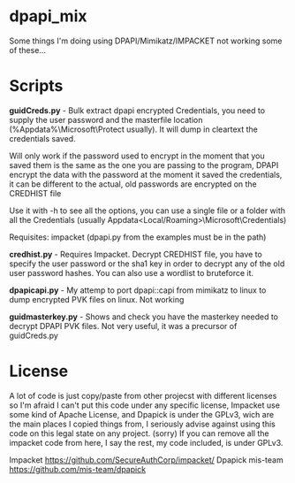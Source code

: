 # dpapi_mix

Some things I'm doing using DPAPI/Mimikatz/IMPACKET not working some of these...


# Scripts

__guidCreds.py__ - Bulk extract dpapi encrypted Credentials, you need to supply the user password 
and the masterfile location (%Appdata%\Microsoft\Protect usually). It will dump in 
cleartext the credentials saved.

Will only work if the password used to encrypt in the moment that you saved them is the same as the one you are passing to the program, DPAPI 
encrypt the data with the password at the moment it saved the credentials, it can be different to the actual, old passwords are encrypted
on the CREDHIST file

Use it with -h to see all the options, you can use a single file or a folder
with all the Credentials (usually Appdata\<Local/Roaming>\Microsoft\Credentials) 

Requisites: impacket (dpapi.py from the examples must be in the path)


__credhist.py__ - Requires Impacket. Decrypt CREDHIST file, you have to specify the user password or the sha1 key in order to decrypt any of the old user password hashes. You can also use a wordlist to bruteforce it.


__dpapicapi.py__ - My attemp to port dpapi::capi from mimikatz to linux to dump encrypted PVK files on linux. Not working



__guidmasterkey.py__ - Shows and check you have the masterkey needed to decrypt DPAPI PVK files. Not very useful, it was a precursor of guidCreds.py


# License

A lot of code is just copy/paste from other projecst with different licenses so I'm afraid I can't put this code under any specific license, Impacket use some kind of Apache License, and Dpapick is under the GPLv3, wich are the main places I copied things from, I seriously advise against using this code on this legal state on any project. (sorry) 
If you can remove all the impacket code from here, I say the rest, my code included, is under GPLv3.


Impacket https://github.com/SecureAuthCorp/impacket/
Dpapick mis-team https://github.com/mis-team/dpapick
